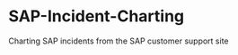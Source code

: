 SAP-Incident-Charting
=====================

Charting SAP incidents from the SAP customer support site
